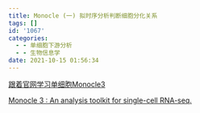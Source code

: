 ```yaml
---
title: Monocle (一) 拟时序分析判断细胞分化关系
tags: []
id: '1067'
categories:
  - - 单细胞下游分析
  - - 生物信息学
date: 2021-10-15 01:56:34
---
```


[跟着官网学习单细胞Monocle3](https://www.metabolismsite.com/1752.html)

[Monocle 3 : An analysis toolkit for single-cell RNA-seq.](https://cole-trapnell-lab.github.io/monocle3/)